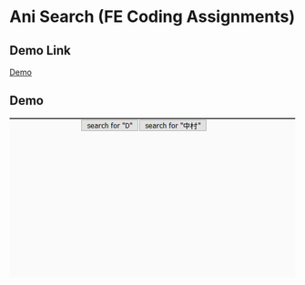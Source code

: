 # Ani Search (FE Coding Assignments)

## Demo Link
[Demo](https://apollo-client-test-demo.vercel.app/)

## Demo

<img src="readmeImgs/apollo_ani_search.gif" alt="demo">
